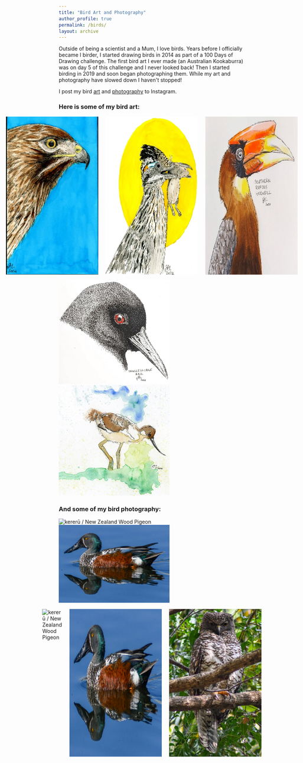 ```yaml
---
title: "Bird Art and Photography"
author_profile: true
permalink: /birds/
layout: archive
---
```


Outside of being a scientist and a Mum, I love birds. Years before I officially became I birder, I started drawing birds in 2014 as part of a 100 Days of Drawing challenge. The first bird art I ever made (an Australian Kookaburra) was on day 5 of this challenge and I never looked back! Then I started birding in 2019 and soon began photographing them. While my art and photography have slowed down I haven't stopped!

I post my bird [art](https://www.instagram.com/drtupps/) and [photography](https://www.instagram.com/drtupps.birding/) to Instagram.

### Here is some of my bird art:
<div style="display: flex; justify-content: center; gap: 20px;">
  <img src="/images/Red-tailedHawk.png" alt="Red-tailed Hawk" width="250" />
  <img src="/images/GreaterRoadrunner.png" alt="Greater Roadrunner" width="250" />
  <img src="images/SouthernRufousHrnbill.png" alt="Southern Rufous Hornbill" width="250" />
</div>
<p>
  <img src="/images/InaccesibleRail.png" alt="Inaccessible Rail" width="300" style="margin-right: 20px;" />
  <img src="/images/PiedAvocet.png" alt="Pied Avocet" width="300" />
</p>

### And some of my bird photography:
<p>
  <img src="/images/kererū.png" alt="kererū / New Zealand Wood Pigeon" width="300" style="margin-right: 20px;" />
  <img src="/images/australiasian_shoveler.png" alt="Australasian Shoveler" width="300" />
</p>

<div style="display: flex; justify-content: center; gap: 20px;">
  <img src="/images/kererū.png" alt="kererū / New Zealand Wood Pigeon" width="250" />
  <img src="/images/australiasian_shoveler.png" alt="Australasian Shoveler" width="250" />
  <img src="images/powerful_owl.png" alt="Powerful Owl" width="250" />
</div>
